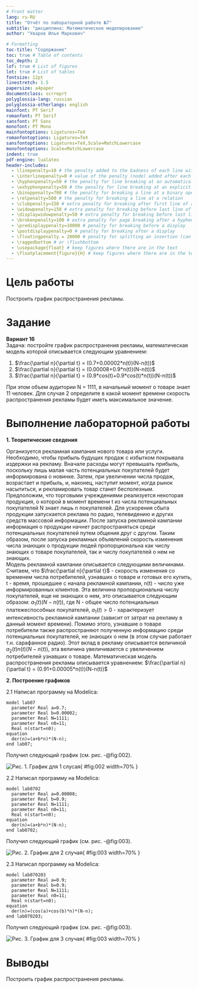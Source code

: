 ```yaml
---
# Front matter
lang: ru-RU
title: "Отчёт по лабораторной работе №7"
subtitle: "дисциплина: Математическое моделирование"
author: "Уваров Илья Маркович"

# Formatting
toc-title: "Содержание"
toc: true # Table of contents
toc_depth: 2
lof: true # List of figures
lot: true # List of tables
fontsize: 12pt
linestretch: 1.5
papersize: a4paper
documentclass: scrreprt
polyglossia-lang: russian
polyglossia-otherlangs: english
mainfont: PT Serif
romanfont: PT Serif
sansfont: PT Sans
monofont: PT Mono
mainfontoptions: Ligatures=TeX
romanfontoptions: Ligatures=TeX
sansfontoptions: Ligatures=TeX,Scale=MatchLowercase
monofontoptions: Scale=MatchLowercase
indent: true
pdf-engine: lualatex
header-includes:
  - \linepenalty=10 # the penalty added to the badness of each line within a paragraph (no associated penalty node) Increasing the value makes tex try to have fewer lines in the paragraph.
  - \interlinepenalty=0 # value of the penalty (node) added after each line of a paragraph.
  - \hyphenpenalty=50 # the penalty for line breaking at an automatically inserted hyphen
  - \exhyphenpenalty=50 # the penalty for line breaking at an explicit hyphen
  - \binoppenalty=700 # the penalty for breaking a line at a binary operator
  - \relpenalty=500 # the penalty for breaking a line at a relation
  - \clubpenalty=150 # extra penalty for breaking after first line of a paragraph
  - \widowpenalty=150 # extra penalty for breaking before last line of a paragraph
  - \displaywidowpenalty=50 # extra penalty for breaking before last line before a display math
  - \brokenpenalty=100 # extra penalty for page breaking after a hyphenated line
  - \predisplaypenalty=10000 # penalty for breaking before a display
  - \postdisplaypenalty=0 # penalty for breaking after a display
  - \floatingpenalty = 20000 # penalty for splitting an insertion (can only be split footnote in standard LaTeX)
  - \raggedbottom # or \flushbottom
  - \usepackage{float} # keep figures where there are in the text
  - \floatplacement{figure}{H} # keep figures where there are in the text
---
```


# Цель работы

Построить график распространения рекламы.

# Задание

**Вариант 16**  
  Задача: постройте график распространения рекламы, математическая модель которой описывается
следующим уравнением:  
  1. $\frac{\partial n}{\partial t} = (0.7+0.00002*n(t))(N-n(t))$  
  2. $\frac{\partial n}{\partial t} = (0.00008+0.9*n(t))(N-n(t))$  
  3. $\frac{\partial n}{\partial t} = (0.9*cos(t)+0.9*cos(t)*n(t))(N-n(t))$  
  
  При этом объем аудитории
N = 1111, в начальный момент о товаре знает 11 человек. Для
случая 2 определите в какой момент времени скорость распространения рекламы будет
иметь максимальное значение.

# Выполнение лабораторной работы

**1. Теоритические сведения**

Организуется рекламная кампания нового товара или услуги. Необходимо,
чтобы прибыль будущих продаж с избытком покрывала издержки на рекламу.
Вначале расходы могут превышать прибыль, поскольку лишь малая часть
потенциальных покупателей будет информирована о новинке. Затем, при
увеличении числа продаж, возрастает и прибыль, и, наконец, наступит момент,
когда рынок насытиться, и рекламировать товар станет бесполезным.  
  Предположим, что торговыми учреждениями реализуется некоторая
продукция, о которой в момент времени t из числа потенциальных покупателей N
знает лишь n покупателей. Для ускорения сбыта продукции запускается реклама
по радио, телевидению и других средств массовой информации. После запуска
рекламной кампании информация о продукции начнет распространяться среди
потенциальных покупателей путем общения друг с другом. Таким образом, после
запуска рекламных объявлений скорость изменения числа знающих о продукции
людей пропорциональна как числу знающих о товаре покупателей, так и числу
покупателей о нем не знающих.  
  Модель рекламной кампании описывается следующими величинами.
Считаем, что $\frac{\partial n}{\partial t}$ - скорость изменения со временем числа потребителей,
узнавших о товаре и готовых его купить, t - время, прошедшее с начала рекламной
кампании, n(t) - число уже информированных клиентов. Эта величина
пропорциональна числу покупателей, еще не знающих о нем, это описывается
следующим образом: $a_{1}(t)(N-n(t))$, где N - общее число потенциальных
платежеспособных покупателей, $a_{1}(t)>0$ - характеризует интенсивность
рекламной кампании (зависит от затрат на рекламу в данный момент времени).
Помимо этого, узнавшие о товаре потребители также распространяют полученную
информацию среди потенциальных покупателей, не знающих о нем (в этом случае
работает т.н. сарафанное радио). Этот вклад в рекламу описывается величиной
$a_{2}(t)n(t)(N-n(t))$, эта величина увеличивается с увеличением потребителей
узнавших о товаре. Математическая модель распространения рекламы описывается
уравнением: $\frac{\partial n}{\partial t} = (0.91+0.00005*n(t))(N-n(t))$ 

**2. Построение графиков**

2.1 Написал программу на Modelica:
```
model lab07
  parameter Real a=0.7;
  parameter Real b=0.00002;
  parameter Real N=1111;
  parameter Real n0=11;
  Real n(start=n0);
equation
  der(n)=(a+b*n)*(N-n); 
end lab07;
```
Получил следующий график (см. рис. -@fig:002).

![Рис. 1. График для 1 слусая](image/2.png){ #fig:002 width=70% }  

2.2 Написал программу на Modelica:
```
model lab0702
  parameter Real a=0.00008;
  parameter Real b=0.9;
  parameter Real N=1111;
  parameter Real n0=11;
  Real n(start=n0);
equation
  der(n)=(a+b*n)*(N-n); 
end lab0702;
```
Получил следующий график (см. рис. -@fig:003).

![Рис. 2. График для 2 случая](image/3.png){ #fig:003 width=70% }

2.3 Написал программу на Modelica:
```
model lab070203
  parameter Real a=0.9;
  parameter Real b=0.9;
  parameter Real N=1111;
  parameter Real n0=11;
  Real n(start=n0);
equation
  der(n)=(cos(a)+cos(b)*n)*(N-n); 
end lab070203;
```
Получил следующий график (см. рис. -@fig:003).

![Рис. 3. График для 3 случая](image/4.png){ #fig:003 width=70% }

# Выводы

Построить график распространения рекламы.